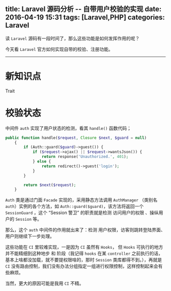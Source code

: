 title: Laravel 源码分析 -- 自带用户校验的实现
date: 2016-04-19 15:31
tags: [Laravel,PHP]
categories: Laravel
---

读  `Laravel` 源码有一段时间了，那么这些功能是如何发挥作用的呢？

今天看 `Laravel` 官方如何实现自带的校验、注册功能。

<!-- more -->

---

# 新知识点

Trait

# 校验状态

中间件 `auth` 实现了用户状态的检测，看其 `handle()` 函数代码；

```php
public function handle($request, Closure $next, $guard = null)
    {
        if (Auth::guard($guard)->guest()) {
            if ($request->ajax() || $request->wantsJson()) {
                return response('Unauthorized.', 401);
            } else {
                return redirect()->guest('login');
            }
        }

        return $next($request);
    }
```


`Auth` 类是通过门面 `Facade` 实现的，采用静态方法调用 `AuthManager` （类别名 `auth`）实例的各个方法，如 `Auth::guard($guard)`，该方法将返回一个 `SessionGuard` ，这个 “Session 警卫”  的职责就是检测 访问用户的权限 、操纵用户的 `Session` 等。

那么，这个 `auth` 中间件的作用就出来了：检测 用户权限，访客则跳转登陆界面、用户则继续下一步处理。

这些功能在 `CI` 里较难实现，一是因为 `CI` 虽然有 `Hooks`， 但 `Hooks` 可执行的地方并不能精细到这种地步 和 阶段（我记得 `hooks` 在某 `controller` 之前执行的话，基本上啥都没加载，就不要提权限啥的，那时 `Session` 类库都得不到。），再就是 `CI` 没有路由控制，我们没有办法分组指定一组进行权限控制，这样控制起来会有些麻烦。  

当然，更大的原因可能是我用 `CI` 不精。 

